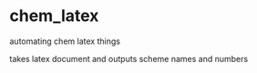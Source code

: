 # chem_latex
automating chem latex things

takes latex document and outputs scheme names and numbers

